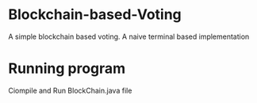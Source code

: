 # Blockchain-based-Voting

A simple blockchain based voting. A naive terminal based implementation

# Running program

Ciompile and Run BlockChain.java file
